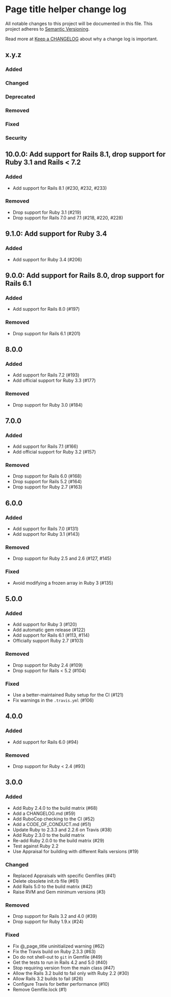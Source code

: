 # Page title helper change log

All notable changes to this project will be documented in this file.
This project adheres to [Semantic Versioning](https://semver.org/).

Read more at [Keep a CHANGELOG](https://keepachangelog.com/en/0.3.0/)
about why a change log is important.

## x.y.z

### Added

### Changed

### Deprecated

### Removed

### Fixed

### Security

## 10.0.0: Add support for Rails 8.1, drop support for Ruby 3.1 and Rails < 7.2

### Added

- Add support for Rails 8.1 (#230, #232, #233)

### Removed

- Drop support for Ruby 3.1 (#219)
- Drop support for Rails 7.0 and 7.1 (#218, #220, #228)

## 9.1.0: Add support for Ruby 3.4

### Added

- Add support for Ruby 3.4 (#206)

## 9.0.0: Add support for Rails 8.0, drop support for Rails 6.1

### Added

- Add support for Rails 8.0 (#197)

### Removed

- Drop support for Rails 6.1 (#201)

## 8.0.0

### Added

- Add support for Rails 7.2 (#193)
- Add official support for Ruby 3.3 (#177)

### Removed

- Drop support for Ruby 3.0 (#184)

## 7.0.0

### Added

- Add support for Rails 7.1 (#166)
- Add official support for Ruby 3.2 (#157)

### Removed

- Drop support for Rails 6.0 (#168)
- Drop support for Rails 5.2 (#164)
- Drop support for Ruby 2.7 (#163)

## 6.0.0

### Added

- Add support for Rails 7.0 (#131)
- Add support for Ruby 3.1 (#143)

### Removed

- Drop support for Ruby 2.5 and 2.6 (#127, #145)

### Fixed

- Avoid modifying a frozen array in Ruby 3 (#135)

## 5.0.0

### Added

- Add support for Ruby 3 (#120)
- Add automatic gem release (#122)
- Add support for Rails 6.1 (#113, #114)
- Officially support Ruby 2.7 (#103)

### Removed

- Drop support for Ruby 2.4 (#109)
- Drop support for Rails < 5.2 (#104)

### Fixed

- Use a better-maintained Ruby setup for the CI (#121)
- Fix warnings in the `.travis.yml` (#106)

## 4.0.0

### Added

- Add support for Rails 6.0 (#94)

### Removed

- Drop support for Ruby < 2.4 (#93)

## 3.0.0

### Added

- Add Ruby 2.4.0 to the build matrix (#68)
- Add a CHANGELOG.md (#59)
- Add RuboCop checking to the CI (#52)
- Add a CODE_OF_CONDUCT.md (#51)
- Update Ruby to 2.3.3 and 2.2.6 on Travis (#38)
- Add Ruby 2.3.0 to the build matrix
- Re-add Ruby 2.0.0 to the build matrix (#29)
- Test against Ruby 2.2
- Use Appraisal for building with different Rails versions (#19)

### Changed

- Replaced Appraisals with specific Gemfiles (#41)
- Delete obsolete init.rb file (#61)
- Add Rails 5.0 to the build matrix (#42)
- Raise RVM and Gem minimum versions (#3)

### Removed

- Drop support for Rails 3.2 and 4.0 (#39)
- Drop support for Ruby 1.9.x (#24)

### Fixed

- Fix @_page_title uninitialized warning (#62)
- Fix the Travis build on Ruby 2.3.3 (#63)
- Do do not shell-out to `git` in Gemfile (#49)
- Get the tests to run in Rails 4.2 and 5.0 (#40)
- Stop requiring version from the main class (#47)
- Allow the Rails 3.2 build to fail only with Ruby 2.2 (#30)
- Allow Rails 3.2 builds to fail (#26)
- Configure Travis for better performance (#10)
- Remove Gemfile.lock (#1)
